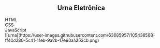<h2 align="center">Urna Eletrônica</h2>
 HTML <br/>
 CSS <br/>
 JavaScript <br/>
![urna](https://user-images.githubusercontent.com/63085957/105438568-ff40d280-5c41-11eb-9a2b-17e90aa253cb.png)

 
